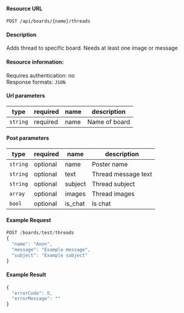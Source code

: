 #### Resource URL
`POST /api/boards/{name}/threads`

#### Description
  Adds thread to specific board. Needs at least one image or message

#### Resource information:
  Requires authentication: no  
  Response formats: `JSON`

#### Url parameters
| type     | required | name                 | description
|----------|----------|----------------------|-------------
| `string` | required | name                 | Name of board

#### Post parameters
| type     | required | name                 | description
|----------|----------|----------------------|-------------
| `string` | optional | name                 | Poster name
| `string` | optional | text                 | Thread message text
| `string` | optional | subject              | Thread subject
| `array`  | optional | images               | Thread images
| `bool`   | optional | is_chat              | Is chat

#### Example Request
```javascript
POST /boards/test/threads
{
  "name": "Anon",
  "message": "Example message",
  "subject": "Example subject"
}
```

#### Example Result
```javascript
{
  "errorCode": 0,
  "errorMessage": ""
}
```
